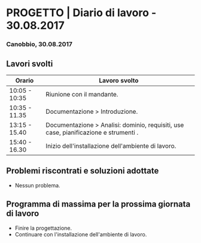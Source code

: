 

# PROGETTO | Diario di lavoro - 30.08.2017

### Canobbio, 30.08.2017

## Lavori svolti

|Orario         |Lavoro svolto                 |
|---------------|------------------------------|
|10:05 - 10:35  |Riunione con il mandante.|
|10:35 - 11.35  |Documentazione > Introduzione.|
|13:15 - 15.40  |Documentazione > Analisi: dominio, requisiti, use case, pianificazione e strumenti .|
|15:40 - 16.30  |Inizio dell'installazione dell'ambiente di lavoro.|


##  Problemi riscontrati e soluzioni adottate
- Nessun problema.

## Programma di massima per la prossima giornata di lavoro
- Finire la progettazione.
- Continuare con l'installazione dell'ambiente di lavoro.
